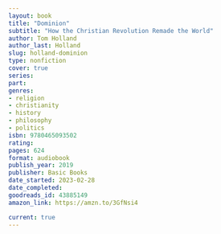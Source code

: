 ```yaml
---
layout: book
title: "Dominion"
subtitle: "How the Christian Revolution Remade the World"
author: Tom Holland
author_last: Holland
slug: holland-dominion
type: nonfiction
cover: true
series: 
part: 
genres:
- religion
- christianity
- history
- philosophy
- politics
isbn: 9780465093502
rating: 
pages: 624
format: audiobook
publish_year: 2019
publisher: Basic Books
date_started: 2023-02-28
date_completed: 
goodreads_id: 43885149
amazon_link: https://amzn.to/3GfNsi4

current: true
---
```

